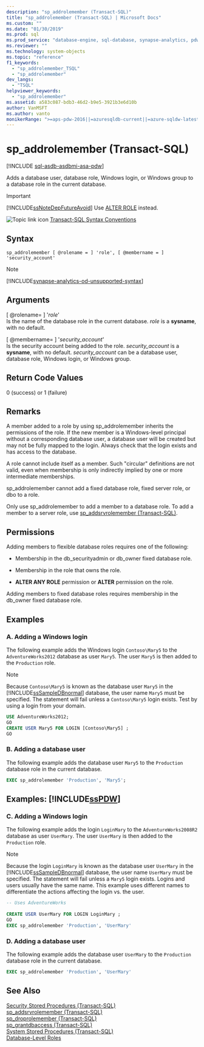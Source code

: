 ```yaml
---
description: "sp_addrolemember (Transact-SQL)"
title: "sp_addrolemember (Transact-SQL) | Microsoft Docs"
ms.custom: ""
ms.date: "01/30/2019"
ms.prod: sql
ms.prod_service: "database-engine, sql-database, synapse-analytics, pdw"
ms.reviewer: ""
ms.technology: system-objects
ms.topic: "reference"
f1_keywords: 
  - "sp_addrolemember_TSQL"
  - "sp_addrolemember"
dev_langs: 
  - "TSQL"
helpviewer_keywords: 
  - "sp_addrolemember"
ms.assetid: a583c087-bdb3-46d2-b9e5-3921b3e6d10b
author: VanMSFT
ms.author: vanto
monikerRange: ">=aps-pdw-2016||=azuresqldb-current||=azure-sqldw-latest||>=sql-server-2016||>=sql-server-linux-2017||=azuresqldb-mi-current"
---
```

# sp_addrolemember (Transact-SQL)
[!INCLUDE [sql-asdb-asdbmi-asa-pdw](../../includes/applies-to-version/sql-asdb-asdbmi-asa-pdw.md)]

  Adds a database user, database role, Windows login, or Windows group to a database role in the current database.  
  
> [!IMPORTANT]  
>  [!INCLUDE[ssNoteDepFutureAvoid](../../includes/ssnotedepfutureavoid-md.md)] Use [ALTER ROLE](../../t-sql/statements/alter-role-transact-sql.md) instead.  
  
 ![Topic link icon](../../database-engine/configure-windows/media/topic-link.gif "Topic link icon") [Transact-SQL Syntax Conventions](../../t-sql/language-elements/transact-sql-syntax-conventions-transact-sql.md)  
  
## Syntax  
  
```syntaxsql
sp_addrolemember [ @rolename = ] 'role', [ @membername = ] 'security_account'  
```    


> [!NOTE]
> [!INCLUDE[synapse-analytics-od-unsupported-syntax](../../includes/synapse-analytics-od-unsupported-syntax.md)]
  
## Arguments  
 [ @rolename= ] '*role*'  
 Is the name of the database role in the current database. *role* is a **sysname**, with no default.  
  
 [ @membername= ] '*security_account*'  
 Is the security account being added to the role. *security_account* is a **sysname**, with no default. *security_account* can be a database user, database role, Windows login, or Windows group.  
  
## Return Code Values  
 0 (success) or 1 (failure)  
  
## Remarks  
 A member added to a role by using sp_addrolemember inherits the permissions of the role. If the new member is a Windows-level principal without a corresponding database user, a database user will be created but may not be fully mapped to the login. Always check that the login exists and has access to the database.  
  
 A role cannot include itself as a member. Such "circular" definitions are not valid, even when membership is only indirectly implied by one or more intermediate memberships.  
  
 sp_addrolemember cannot add a fixed database role, fixed server role, or dbo to a role.
  
 Only use sp_addrolemember to add a member to a database role. To add a member to a server role, use [sp_addsrvrolemember &#40;Transact-SQL&#41;](../../relational-databases/system-stored-procedures/sp-addsrvrolemember-transact-sql.md).  
  
## Permissions  
 Adding members to flexible database roles requires one of the following:  
  
-   Membership in the db_securityadmin or db_owner fixed database role.  
  
-   Membership in the role that owns the role.  
  
-   **ALTER ANY ROLE** permission or **ALTER** permission on the role.  
  
 Adding members to fixed database roles requires membership in the db_owner fixed database role.  
  
## Examples  
  
### A. Adding a Windows login  
 The following example adds the Windows login `Contoso\Mary5` to the `AdventureWorks2012` database as user `Mary5`. The user `Mary5` is then added to the `Production` role.  
  
> [!NOTE]  
>  Because `Contoso\Mary5` is known as the database user `Mary5` in the [!INCLUDE[ssSampleDBnormal](../../includes/sssampledbnormal-md.md)] database, the user name `Mary5` must be specified. The statement will fail unless a `Contoso\Mary5` login exists. Test by using a login from your domain.  
  
```sql  
USE AdventureWorks2012;  
GO  
CREATE USER Mary5 FOR LOGIN [Contoso\Mary5] ;  
GO  
```  
  
### B. Adding a database user  
 The following example adds the database user `Mary5` to the `Production` database role in the current database.  
  
```sql  
EXEC sp_addrolemember 'Production', 'Mary5';  
```  
  
## Examples: [!INCLUDE[ssPDW](../../includes/sspdw-md.md)]  
  
### C. Adding a Windows login  
 The following example adds the login `LoginMary` to the `AdventureWorks2008R2` database as user `UserMary`. The user `UserMary` is then added to the `Production` role.  
  
> [!NOTE]  
>  Because the login `LoginMary` is known as the database user `UserMary` in the [!INCLUDE[ssSampleDBnormal](../../includes/sssampledbnormal-md.md)] database, the user name `UserMary` must be specified. The statement will fail unless a `Mary5` login exists. Logins and users usually have the same name. This example uses different names to differentiate the actions affecting the login vs. the user.  
  
```sql  
-- Uses AdventureWorks  
  
CREATE USER UserMary FOR LOGIN LoginMary ;  
GO  
EXEC sp_addrolemember 'Production', 'UserMary'  
```  
  
### D. Adding a database user  
 The following example adds the database user `UserMary` to the `Production` database role in the current database.  
  
```sql  
EXEC sp_addrolemember 'Production', 'UserMary'  
```  
  
## See Also  
 [Security Stored Procedures &#40;Transact-SQL&#41;](../../relational-databases/system-stored-procedures/security-stored-procedures-transact-sql.md)   
 [sp_addsrvrolemember &#40;Transact-SQL&#41;](../../relational-databases/system-stored-procedures/sp-addsrvrolemember-transact-sql.md)   
 [sp_droprolemember &#40;Transact-SQL&#41;](../../relational-databases/system-stored-procedures/sp-droprolemember-transact-sql.md)   
 [sp_grantdbaccess &#40;Transact-SQL&#41;](../../relational-databases/system-stored-procedures/sp-grantdbaccess-transact-sql.md)   
 [System Stored Procedures &#40;Transact-SQL&#41;](../../relational-databases/system-stored-procedures/system-stored-procedures-transact-sql.md)   
 [Database-Level Roles](../../relational-databases/security/authentication-access/database-level-roles.md)  
  
  
